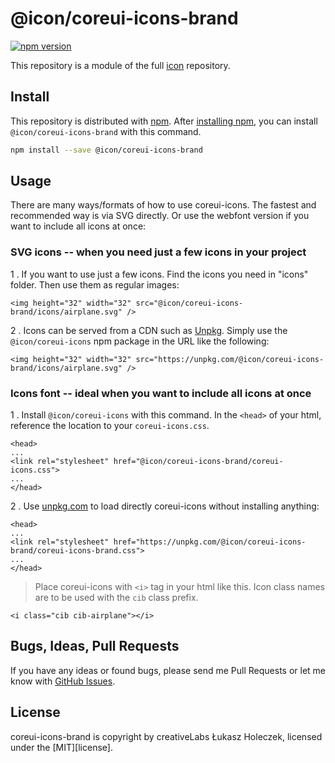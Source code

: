 # @icon/coreui-icons-brand

[![npm version](https://img.shields.io/npm/v/@icon/coreui-icons.svg)](https://www.npmjs.org/package/@icon/coreui-icons-brand)

This repository is a module of the full [icon][icon] repository.

## Install

This repository is distributed with [npm]. After [installing npm][install-npm], you can install `@icon/coreui-icons-brand` with this command.

```bash
npm install --save @icon/coreui-icons-brand
```

## Usage

There are many ways/formats of how to use coreui-icons. The fastest and recommended way is via SVG directly. Or use the webfont version if you want to include all icons at once:

### SVG icons -- when you need just a few icons in your project

1 . If you want to use just a few icons. Find the icons you need in "icons" folder. Then use them as regular images:

```
<img height="32" width="32" src="@icon/coreui-icons-brand/icons/airplane.svg" />
```

2 . Icons can be served from a CDN such as [Unpkg][Unpkg]. Simply use the `@icon/coreui-icons` npm package in the URL like the following:

```
<img height="32" width="32" src="https://unpkg.com/@icon/coreui-icons-brand/icons/airplane.svg" />
```

### Icons font -- ideal when you want to include all icons at once

1 . Install `@icon/coreui-icons` with this command. In the `<head>` of your html, reference the location to your `coreui-icons.css`.

```
<head>
...
<link rel="stylesheet" href="@icon/coreui-icons-brand/coreui-icons.css">
...
</head>
```

2 . Use [unpkg.com][Unpkg] to load directly coreui-icons without installing anything:

```
<head>
...
<link rel="stylesheet" href="https://unpkg.com/@icon/coreui-icons-brand/coreui-icons-brand.css">
...
</head>
```

> Place coreui-icons with `<i>` tag in your html like this. Icon class names are to be used with the `cib` class prefix.

```
<i class="cib cib-airplane"></i>
```


## Bugs, Ideas, Pull Requests

If you have any ideas or found bugs, please send me Pull Requests or let me know with [GitHub Issues][github issues].

## License

coreui-icons-brand is copyright by creativeLabs Łukasz Holeczek, licensed under the [MIT][license].

[MIT]: https://opensource.org/licenses/MIT
[SIL]: http://scripts.sil.org/OFL
[icon]: https://github.com/thecreation/icons
[npm]: https://www.npmjs.com/
[install-npm]: https://docs.npmjs.com/getting-started/installing-node
[sass]: http://sass-lang.com/
[github issues]: https://github.com/thecreation/icons/issues
[Unpkg]: https://unpkg.com